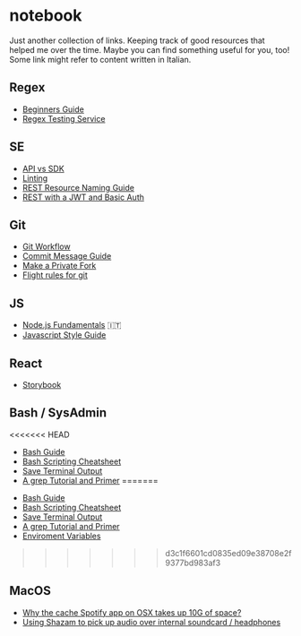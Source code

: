 # notebook

Just another collection of links. Keeping track of good resources that helped me over the time. Maybe you can find something useful for you, too! Some link might refer to content written in Italian.

## Regex

- [Beginners Guide](https://medium.com/tech-tajawal/regular-expressions-the-last-guide-6800283ac034)
- [Regex Testing Service](https://regex101.com/)

## SE

- [API vs SDK](https://softwareengineering.stackexchange.com/a/101875)
- [Linting](https://stackoverflow.com/a/8503586/5306448)
- [REST Resource Naming Guide](https://restfulapi.net/resource-naming/)
- [REST with a JWT and Basic Auth](https://stackoverflow.com/a/28953341/5306448)

## Git

- [Git Workflow](https://www.atlassian.com/git/tutorials/comparing-workflows)
- [Commit Message Guide](https://github.com/RomuloOliveira/commit-messages-guide)
- [Make a Private Fork](https://stackoverflow.com/a/30352360/5306448)
- [Flight rules for git](https://github.com/k88hudson/git-flight-rules)

## JS

- [Node.js Fundamentals](https://github.com/matteocontrini/nodejs-fundamentals) 🇮🇹
- [Javascript Style Guide](https://github.com/airbnb/javascript)

## React

- [Storybook](https://spin.atomicobject.com/2018/01/24/react-storybook/)

## Bash / SysAdmin
<<<<<<< HEAD

- [Bash Guide](https://github.com/Idnan/bash-guide)
- [Bash Scripting Cheatsheet](https://devhints.io/bash)
- [Save Terminal Output](https://askubuntu.com/a/420983)
- [A grep Tutorial and Primer](https://danielmiessler.com/study/grep/)
=======
* [Bash Guide](https://github.com/Idnan/bash-guide)
* [Bash Scripting Cheatsheet](https://devhints.io/bash)
* [Save Terminal Output](https://askubuntu.com/a/420983)
* [A grep Tutorial and Primer](https://danielmiessler.com/study/grep/)
* [Enviroment Variables](https://askubuntu.com/questions/58814/how-do-i-add-environment-variables)
>>>>>>> d3c1f6601cd0835ed09e38708e2f9377bd983af3

## MacOS

- [Why the cache Spotify app on OSX takes up 10G of space?](https://community.spotify.com/t5/Desktop-Mac/Why-the-cache-Spotify-app-on-OSX-takes-up-10G-of-space/td-p/4544523)
- [Using Shazam to pick up audio over internal soundcard / headphones](https://apple.stackexchange.com/a/202781)
